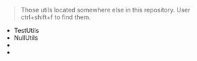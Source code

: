 > Those utils located somewhere else in this repository. User ctrl+shift+f to find them.
* TestUtils
* NullUtils
* 
* 